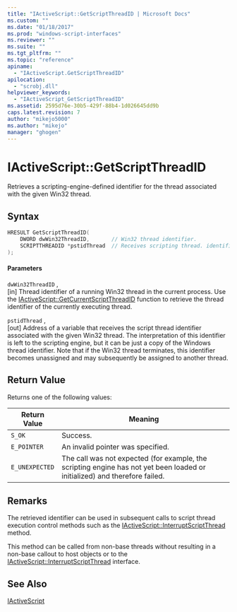 ```yaml
---
title: "IActiveScript::GetScriptThreadID | Microsoft Docs"
ms.custom: ""
ms.date: "01/18/2017"
ms.prod: "windows-script-interfaces"
ms.reviewer: ""
ms.suite: ""
ms.tgt_pltfrm: ""
ms.topic: "reference"
apiname: 
  - "IActiveScript.GetScriptThreadID"
apilocation: 
  - "scrobj.dll"
helpviewer_keywords: 
  - "IActiveScript_GetScriptThreadID"
ms.assetid: 2595d76e-30b5-429f-88b4-1d026645dd9b
caps.latest.revision: 7
author: "mikejo5000"
ms.author: "mikejo"
manager: "ghogen"
---
```

# IActiveScript::GetScriptThreadID
Retrieves a scripting-engine-defined identifier for the thread associated with the given Win32 thread.  
  
## Syntax  
  
```cpp
HRESULT GetScriptThreadID(  
    DWORD dwWin32ThreadID,       // Win32 thread identifier.  
    SCRIPTTHREADID *pstidThread  // Receives scripting thread. identifier  
);  
```  
  
#### Parameters  
 `dwWin32ThreadID` ,  
 [in] Thread identifier of a running Win32 thread in the current process. Use the [IActiveScript::GetCurrentScriptThreadID](../../winscript/reference/iactivescript-getcurrentscriptthreadid.md) function to retrieve the thread identifier of the currently executing thread.  
  
 `pstidThread` ,  
 [out] Address of a variable that receives the script thread identifier associated with the given Win32 thread. The interpretation of this identifier is left to the scripting engine, but it can be just a copy of the Windows thread identifier. Note that if the Win32 thread terminates, this identifier becomes unassigned and may subsequently be assigned to another thread.  
  
## Return Value  
 Returns one of the following values:  
  
|Return Value|Meaning|  
|------------------|-------------|  
|`S_OK`|Success.|  
|`E_POINTER`|An invalid pointer was specified.|  
|`E_UNEXPECTED`|The call was not expected (for example, the scripting engine has not yet been loaded or initialized) and therefore failed.|  
  
## Remarks  
 The retrieved identifier can be used in subsequent calls to script thread execution control methods such as the [IActiveScript::InterruptScriptThread](../../winscript/reference/iactivescript-interruptscriptthread.md) method.  
  
 This method can be called from non-base threads without resulting in a non-base callout to host objects or to the [IActiveScript::InterruptScriptThread](../../winscript/reference/iactivescript-interruptscriptthread.md) interface.  
  
## See Also  
 [IActiveScript](../../winscript/reference/iactivescript.md)